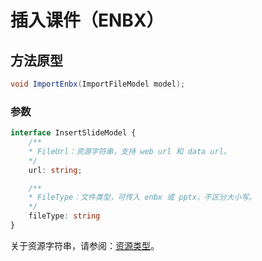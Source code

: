 # 插入课件（ENBX）

## 方法原型

```csharp
void ImportEnbx(ImportFileModel model);
```

### 参数

```ts
interface InsertSlideModel {
    /**
    * FileUrl：资源字符串，支持 web url 和 data url。
    */
    url: string;

    /**
    * FileType：文件类型，可传入 enbx 或 pptx，不区分大小写。
    */
    fileType: string
}
```

关于资源字符串，请参阅：[资源类型](/zh-CN/basic-types/resource.md)。

